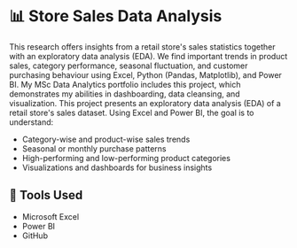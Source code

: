 # 📊 Store Sales Data Analysis
This research offers insights from a retail store's sales statistics together with an exploratory data analysis (EDA).  We find important trends in product sales, category performance, seasonal fluctuation, and customer purchasing behaviour using Excel, Python (Pandas, Matplotlib), and Power BI.  My MSc Data Analytics portfolio includes this project, which demonstrates my abilities in dashboarding, data cleansing, and visualization.
This project presents an exploratory data analysis (EDA) of a retail store's sales dataset. Using Excel and Power BI, the goal is to understand:
- Category-wise and product-wise sales trends
- Seasonal or monthly purchase patterns
- High-performing and low-performing product categories
- Visualizations and dashboards for business insights

## 📌 Tools Used
- Microsoft Excel
- Power BI
- GitHub
